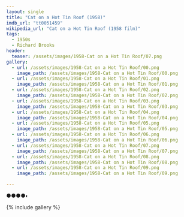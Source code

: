 ```yaml
---
layout: single
title: "Cat on a Hot Tin Roof (1958)"
imdb_url: "tt0051459"
wikipedia_url: "Cat on a Hot Tin Roof (1958 film)"
tags:
  - 1950s 
  - Richard Brooks
header:
  teaser: /assets/images/1958-Cat on a Hot Tin Roof/07.png
gallery:
  - url: /assets/images/1958-Cat on a Hot Tin Roof/00.png
    image_path: /assets/images/1958-Cat on a Hot Tin Roof/00.png  
  - url: /assets/images/1958-Cat on a Hot Tin Roof/01.png
    image_path: /assets/images/1958-Cat on a Hot Tin Roof/01.png
  - url: /assets/images/1958-Cat on a Hot Tin Roof/02.png
    image_path: /assets/images/1958-Cat on a Hot Tin Roof/02.png
  - url: /assets/images/1958-Cat on a Hot Tin Roof/03.png
    image_path: /assets/images/1958-Cat on a Hot Tin Roof/03.png
  - url: /assets/images/1958-Cat on a Hot Tin Roof/04.png
    image_path: /assets/images/1958-Cat on a Hot Tin Roof/04.png
  - url: /assets/images/1958-Cat on a Hot Tin Roof/05.png
    image_path: /assets/images/1958-Cat on a Hot Tin Roof/05.png
  - url: /assets/images/1958-Cat on a Hot Tin Roof/06.png
    image_path: /assets/images/1958-Cat on a Hot Tin Roof/06.png
  - url: /assets/images/1958-Cat on a Hot Tin Roof/07.png
    image_path: /assets/images/1958-Cat on a Hot Tin Roof/07.png
  - url: /assets/images/1958-Cat on a Hot Tin Roof/08.png
    image_path: /assets/images/1958-Cat on a Hot Tin Roof/08.png
  - url: /assets/images/1958-Cat on a Hot Tin Roof/09.png
    image_path: /assets/images/1958-Cat on a Hot Tin Roof/09.png

---
```

●●●●◐

{% include gallery %}
